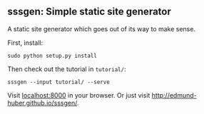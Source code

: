 sssgen: Simple static site generator
-

A static site generator which goes out of its way to make sense.

First, install:

```
sudo python setup.py install
```

Then check out the tutorial in `tutorial/`:

```
sssgen --input tutorial/ --serve
```

Visit <localhost:8000> in your browser. Or just visit <http://edmund-huber.github.io/sssgen/>.
